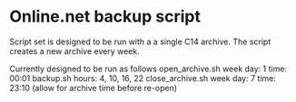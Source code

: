 # Online.net backup script

Script set is designed to be run with a a single C14 archive. The script creates a new archive every week. 

Currently designed to be run as follows
open_archive.sh         week day: 1 time: 00:01 
backup.sh               hours: 4, 10, 16, 22
close_archive.sh        week day: 7 time: 23:10 (allow for archive time before re-open)

